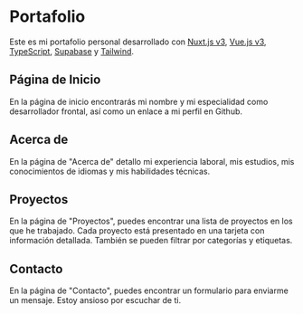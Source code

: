 # Portafolio

Este es mi portafolio personal desarrollado con [Nuxt.js v3](https://nuxtjs.org/), [Vue.js v3](https://vuejs.org/), [TypeScript](https://www.typescriptlang.org/), [Supabase](https://supabase.io/) y [Tailwind](https://tailwindcss.com/).

## Página de Inicio

En la página de inicio encontrarás mi nombre y mi especialidad como desarrollador frontal, así como un enlace a mi perfil en Github.

## Acerca de

En la página de "Acerca de" detallo mi experiencia laboral, mis estudios, mis conocimientos de idiomas y mis habilidades técnicas.

## Proyectos

En la página de "Proyectos", puedes encontrar una lista de proyectos en los que he trabajado. Cada proyecto está presentado en una tarjeta con información detallada. También se pueden filtrar por categorías y etiquetas.

## Contacto

En la página de "Contacto", puedes encontrar un formulario para enviarme un mensaje. Estoy ansioso por escuchar de ti.
